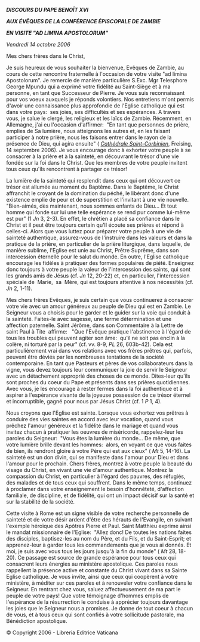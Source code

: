 ***DISCOURS DU PAPE BENOÎT XVI***

***AUX ÉVÊQUES DE LA CONFÉRENCE ÉPISCOPALE DE ZAMBIE***

***EN VISITE "AD LIMINA APOSTOLORUM"***

*Vendredi 14 octobre 2006*

Mes chers frères dans le Christ,

Je suis heureux de vous souhaiter la bienvenue, Evêques de Zambie, au cours de cette rencontre fraternelle à l'occasion de votre visite "ad limina Apostolorum". Je remercie de manière particulière S.Exc. Mgr Telesphore George Mpundu qui a exprimé votre fidélité au Saint-Siège et à ma personne, en tant que Successeur de Pierre. Je vous suis reconnaissant pour vos voeux auxquels je réponds volontiers. Nos entretiens m'ont permis d'avoir une connaissance plus approfondie de l'Eglise catholique qui est dans votre pays:  ses joies, ses difficultés et ses espérances. A travers vous, je salue le clergé, les religieux et les laïcs de Zambie. Récemment, en Allemagne, j'ai eu l'occasion d'affirmer:  "En tant que personnes de prière, emplies de Sa lumière, nous atteignons les autres et, en les faisant participer à notre prière, nous les faisons entrer dans le rayon de la présence de Dieu, qui agira ensuite" ( *[Cathédrale Saint-Corbinien](/content/benedict-xvi/fr/speeches/2006/september/documents/hf_ben-xvi_spe_20060914_clergy-freising.html)*, Freising, 14 septembre 2006). Je vous encourage donc à exhorter votre peuple à se consacrer à la prière et à la sainteté, en découvrant le trésor d'une vie fondée sur la foi dans le Christ. Que les membres de votre peuple invitent tous ceux qu'ils rencontrent à partager ce trésor!

La lumière de la sainteté qui resplendit dans ceux qui ont découvert ce trésor est allumée au moment du Baptême. Dans le Baptême, le Christ affranchit le croyant de la domination du péché, le libérant donc d'une existence emplie de peur et de superstition et l'invitant à une vie nouvelle. "Bien-aimés, dès maintenant, nous sommes enfants de Dieu... Et tout homme qui fonde sur lui une telle espérance se rend pur comme lui-même est pur" (1 *Jn* 3, 2-3). En effet, le chrétien a placé sa confiance dans le Christ et il peut être toujours certain qu'Il écoute ses prières et répond à celles-ci. Alors que vous luttez pour préparer votre peuple à une vie de sainteté authentique, assurez-vous de l'instruire dans les valeurs et dans la pratique de la prière, en particulier de la prière liturgique, dans laquelle, de manière sublime, l'Eglise est unie au Christ, Prêtre Suprême, dans son intercession éternelle pour le salut du monde. En outre, l'Eglise catholique encourage les fidèles à pratiquer des formes populaires de piété. Enseignez donc toujours à votre peuple la valeur de l'intercession des saints, qui sont les grands amis de Jésus (cf. *Jn* 12, 20-22) et, en particulier, l'intercession spéciale de  Marie,  sa  Mère, qui est toujours attentive à nos nécessités (cf. *Jn* 2, 1-11).

Mes chers frères Evêques, je suis certain que vous continuerez à consacrer votre vie avec un amour généreux au peuple de Dieu qui est en Zambie. Le Seigneur vous a choisis pour le garder et le guider sur la voie qui conduit à la sainteté. Faites-le avec sagesse, une ferme détermination et une affection paternelle. Saint Jérôme, dans son Commentaire à la Lettre de saint Paul à Tite  affirme:   "Que l'Evêque pratique l'abstinence à l'égard de tous les troubles qui peuvent agiter son âme:  qu'il ne soit pas enclin à la colère, ni torturé par la peur" (cf. vv. 8-9, *PL* 26, 603b-42). Cela est particulièrement vrai dans vos relations avec vos frères prêtres qui, parfois, peuvent être déviés par les nombreuses tentations de la société contemporaine. En tant que Pasteurs et pères de vos collaborateurs dans la vigne, vous devez toujours leur communiquer la joie de servir le Seigneur avec un détachement approprié des choses de ce monde. Dites-leur qu'ils sont proches du coeur du Pape et présents dans ses prières quotidiennes. Avec vous, je les encourage à rester fermes dans la foi authentique et à aspirer à l'espérance vivante de la joyeuse possession de ce trésor éternel et incorruptible, gagné pour nous par Jésus Christ (cf. 1 *P* 1, 4).

Nous croyons que l'Eglise est sainte. Lorsque vous exhortez vos prêtres à conduire des vies saintes en accord avec leur vocation, quand vous prêchez l'amour généreux et la fidélité dans le mariage et quand vous invitez chacun à pratiquer les oeuvres de miséricorde, rappelez-leur les paroles du Seigneur:  "Vous êtes la lumière du monde... De même, que votre lumière brille devant les hommes:  alors, en voyant ce que vous faites de bien, ils rendront gloire à votre Père qui est aux cieux" ( *Mt* 5, 14-16). La sainteté est un don divin, qui se manifeste dans l'amour pour Dieu et dans l'amour pour le prochain. Chers frères, montrez à votre peuple la beauté du visage du Christ, en vivant une vie d'amour authentique. Montrez la compassion du Christ, en particulier à l'égard des pauvres, des réfugiés, des malades et de tous ceux qui souffrent. Dans le même temps, continuez à proclamer dans votre enseignement le besoin d'honnêteté, d'affection familiale, de discipline, et de fidélité, qui ont un impact décisif sur la santé et sur la stabilité de la société.

Cette visite à Rome est un signe visible de votre recherche personnelle de sainteté et de votre désir ardent d'être des hérauts de l'Evangile, en suivant l'exemple héroïque des Apôtres Pierre et Paul. Saint Matthieu exprime ainsi le mandat missionnaire de l'Eglise:  "Allez donc! De toutes les nations faites des disciples, baptisez-les au nom du Père, et du Fils, et du Saint-Esprit; et apprenez-leur à garder tous les commandements que je vous ai donnés. Et moi, je suis avec vous tous les jours jusqu'à la fin du monde" ( *Mt* 28, 18-20). Ce passage est source de grande espérance pour tous ceux qui consacrent leurs énergies au ministère apostolique. Ces paroles nous rappellent la présence active et constante du Christ vivant dans sa Sainte Eglise catholique. Je vous invite, ainsi que ceux qui coopèrent à votre ministère, à méditer sur ces paroles et à renouveler votre confiance dans le Seigneur. En rentrant chez vous, saluez affectueusement de ma part le peuple de votre pays! Que votre témoignage d'hommes emplis de l'espérance de la résurrection le conduise à apprécier toujours davantage les joies que le Seigneur nous a promises. Je donne de tout coeur à chacun de vous, et à tous ceux qui sont confiés à votre sollicitude pastorale, ma Bénédiction apostolique.

© Copyright 2006 - Libreria Editrice Vaticana